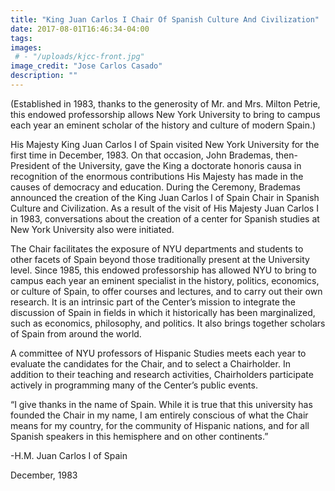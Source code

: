 ```yaml
---
title: "King Juan Carlos I Chair Of Spanish Culture And Civilization"
date: 2017-08-01T16:46:34-04:00
tags:
images:
 # - "/uploads/kjcc-front.jpg"
image_credit: "Jose Carlos Casado"
description: ""
---
```

(Established in 1983, thanks to the generosity of Mr. and Mrs. Milton Petrie, this endowed professorship allows New York University to bring to campus each year an eminent scholar of the history and culture of modern Spain.)

His Majesty King Juan Carlos I of Spain visited New York University for the first time in December, 1983\. On that occasion, John Brademas, then-President of the University, gave the King a doctorate honoris causa in recognition of the enormous contributions His Majesty has made in the causes of democracy and education. During the Ceremony, Brademas announced the creation of the King Juan Carlos I of Spain Chair in Spanish Culture and Civilization. As a result of the visit of His Majesty Juan Carlos I in 1983, conversations about the creation of a center for Spanish studies at New York University also were initiated.

The Chair facilitates the exposure of NYU departments and students to other facets of Spain beyond those traditionally present at the University level. Since 1985, this endowed professorship has allowed NYU to bring to campus each year an eminent specialist in the history, politics, economics, or culture of Spain, to offer courses and lectures, and to carry out their own research. It is an intrinsic part of the Center’s mission to integrate the discussion of Spain in fields in which it historically has been marginalized, such as economics, philosophy, and politics. It also brings together scholars of Spain from around the world.

A committee of NYU professors of Hispanic Studies meets each year to evaluate the candidates for the Chair, and to select a Chairholder. In addition to their teaching and research activities, Chairholders participate actively in programming many of the Center’s public events.

“I give thanks in the name of Spain. While it is true that this university has founded the Chair in my name, I am entirely conscious of what the Chair means for my country, for the community of Hispanic nations, and for all Spanish speakers in this hemisphere and on other continents.”

-H.M. Juan Carlos I of Spain

December, 1983
